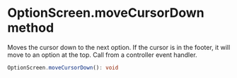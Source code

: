 # OptionScreen.moveCursorDown method

Moves the cursor down to the next option. If the cursor is in the footer, it will move to an option at the top. Call from a controller event handler.

```typescript
OptionScreen.moveCursorDown(): void
```
